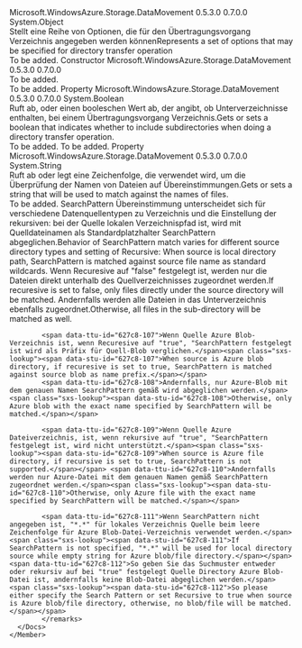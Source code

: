 <Type Name="DirectoryOptions" FullName="Microsoft.WindowsAzure.Storage.DataMovement.DirectoryOptions">
  <TypeSignature Language="C#" Value="public class DirectoryOptions" />
  <TypeSignature Language="ILAsm" Value=".class public auto ansi beforefieldinit DirectoryOptions extends System.Object" />
  <TypeSignature Language="DocId" Value="T:Microsoft.WindowsAzure.Storage.DataMovement.DirectoryOptions" />
  <TypeSignature Language="VB.NET" Value="Public Class DirectoryOptions" />
  <TypeSignature Language="F#" Value="type DirectoryOptions = class" />
  <AssemblyInfo>
    <AssemblyName>Microsoft.WindowsAzure.Storage.DataMovement</AssemblyName>
    <AssemblyVersion>0.5.3.0</AssemblyVersion>
    <AssemblyVersion>0.7.0.0</AssemblyVersion>
  </AssemblyInfo>
  <Base>
    <BaseTypeName>System.Object</BaseTypeName>
  </Base>
  <Interfaces />
  <Docs>
    <summary>
            <span data-ttu-id="627c8-101">Stellt eine Reihe von Optionen, die für den Übertragungsvorgang Verzeichnis angegeben werden können</span><span class="sxs-lookup"><span data-stu-id="627c8-101">Represents a set of options that may be specified for directory transfer operation</span></span>
            </summary>
    <remarks>To be added.</remarks>
  </Docs>
  <Members>
    <Member MemberName=".ctor">
      <MemberSignature Language="C#" Value="public DirectoryOptions ();" />
      <MemberSignature Language="ILAsm" Value=".method public hidebysig specialname rtspecialname instance void .ctor() cil managed" />
      <MemberSignature Language="DocId" Value="M:Microsoft.WindowsAzure.Storage.DataMovement.DirectoryOptions.#ctor" />
      <MemberSignature Language="VB.NET" Value="Public Sub New ()" />
      <MemberType>Constructor</MemberType>
      <AssemblyInfo>
        <AssemblyName>Microsoft.WindowsAzure.Storage.DataMovement</AssemblyName>
        <AssemblyVersion>0.5.3.0</AssemblyVersion>
        <AssemblyVersion>0.7.0.0</AssemblyVersion>
      </AssemblyInfo>
      <Parameters />
      <Docs>
        <summary>To be added.</summary>
        <remarks>To be added.</remarks>
      </Docs>
    </Member>
    <Member MemberName="Recursive">
      <MemberSignature Language="C#" Value="public bool Recursive { get; set; }" />
      <MemberSignature Language="ILAsm" Value=".property instance bool Recursive" />
      <MemberSignature Language="DocId" Value="P:Microsoft.WindowsAzure.Storage.DataMovement.DirectoryOptions.Recursive" />
      <MemberSignature Language="VB.NET" Value="Public Property Recursive As Boolean" />
      <MemberSignature Language="F#" Value="member this.Recursive : bool with get, set" Usage="Microsoft.WindowsAzure.Storage.DataMovement.DirectoryOptions.Recursive" />
      <MemberType>Property</MemberType>
      <AssemblyInfo>
        <AssemblyName>Microsoft.WindowsAzure.Storage.DataMovement</AssemblyName>
        <AssemblyVersion>0.5.3.0</AssemblyVersion>
        <AssemblyVersion>0.7.0.0</AssemblyVersion>
      </AssemblyInfo>
      <ReturnValue>
        <ReturnType>System.Boolean</ReturnType>
      </ReturnValue>
      <Docs>
        <summary>
            <span data-ttu-id="627c8-102">Ruft ab, oder einen booleschen Wert ab, der angibt, ob Unterverzeichnisse enthalten, bei einem Übertragungsvorgang Verzeichnis.</span><span class="sxs-lookup"><span data-stu-id="627c8-102">Gets or sets a boolean that indicates whether to include subdirectories when doing a directory transfer operation.</span></span>
            </summary>
        <value>To be added.</value>
        <remarks>To be added.</remarks>
      </Docs>
    </Member>
    <Member MemberName="SearchPattern">
      <MemberSignature Language="C#" Value="public string SearchPattern { get; set; }" />
      <MemberSignature Language="ILAsm" Value=".property instance string SearchPattern" />
      <MemberSignature Language="DocId" Value="P:Microsoft.WindowsAzure.Storage.DataMovement.DirectoryOptions.SearchPattern" />
      <MemberSignature Language="VB.NET" Value="Public Property SearchPattern As String" />
      <MemberSignature Language="F#" Value="member this.SearchPattern : string with get, set" Usage="Microsoft.WindowsAzure.Storage.DataMovement.DirectoryOptions.SearchPattern" />
      <MemberType>Property</MemberType>
      <AssemblyInfo>
        <AssemblyName>Microsoft.WindowsAzure.Storage.DataMovement</AssemblyName>
        <AssemblyVersion>0.5.3.0</AssemblyVersion>
        <AssemblyVersion>0.7.0.0</AssemblyVersion>
      </AssemblyInfo>
      <ReturnValue>
        <ReturnType>System.String</ReturnType>
      </ReturnValue>
      <Docs>
        <summary>
            <span data-ttu-id="627c8-103">Ruft ab oder legt eine Zeichenfolge, die verwendet wird, um die Überprüfung der Namen von Dateien auf Übereinstimmungen.</span><span class="sxs-lookup"><span data-stu-id="627c8-103">Gets or sets a string that will be used to match against the names of files.</span></span>
            </summary>
        <value>To be added.</value>
        <remarks>
            <span data-ttu-id="627c8-104">SearchPattern Übereinstimmung unterscheidet sich für verschiedene Datenquellentypen zu Verzeichnis und die Einstellung der rekursiven: bei der Quelle lokalen Verzeichnispfad ist, wird mit Quelldateinamen als Standardplatzhalter SearchPattern abgeglichen.</span><span class="sxs-lookup"><span data-stu-id="627c8-104">Behavior of SearchPattern match varies for different source directory types and setting of Recursive: When source is local directory path, SearchPattern is matched against source file name as standard wildcards.</span></span> <span data-ttu-id="627c8-105">Wenn Recuresive auf "false" festgelegt ist, werden nur die Dateien direkt unterhalb des Quellverzeichnisses zugeordnet werden.</span><span class="sxs-lookup"><span data-stu-id="627c8-105">If recuresive is set to false, only files directly under the source directory will be matched.</span></span> <span data-ttu-id="627c8-106">Andernfalls werden alle Dateien in das Unterverzeichnis ebenfalls zugeordnet.</span><span class="sxs-lookup"><span data-stu-id="627c8-106">Otherwise, all files in the sub-directory will be matched as well.</span></span>
            
            <span data-ttu-id="627c8-107">Wenn Quelle Azure Blob-Verzeichnis ist, wenn Recuresive auf "true", "SearchPattern festgelegt ist wird als Präfix für Quell-Blob verglichen.</span><span class="sxs-lookup"><span data-stu-id="627c8-107">When source is Azure blob directory, if recuresive is set to true, SearchPattern is matched against source blob as name prefix.</span></span>
            <span data-ttu-id="627c8-108">Andernfalls, nur Azure-Blob mit dem genauen Namen SearchPattern gemäß wird abgeglichen werden.</span><span class="sxs-lookup"><span data-stu-id="627c8-108">Otherwise, only Azure blob with the exact name specified by SearchPattern will be matched.</span></span>
            
            <span data-ttu-id="627c8-109">Wenn Quelle Azure Dateiverzeichnis, ist, wenn rekursive auf "true", "SearchPattern festgelegt ist, wird nicht unterstützt.</span><span class="sxs-lookup"><span data-stu-id="627c8-109">When source is Azure file directory, if recursive is set to true, SearchPattern is not supported.</span></span> <span data-ttu-id="627c8-110">Andernfalls werden nur Azure-Datei mit dem genauen Namen gemäß SearchPattern zugeordnet werden.</span><span class="sxs-lookup"><span data-stu-id="627c8-110">Otherwise, only Azure file with the exact name specified by SearchPattern will be matched.</span></span>
            
            <span data-ttu-id="627c8-111">Wenn SearchPattern nicht angegeben ist, "*.*" für lokales Verzeichnis Quelle beim leere Zeichenfolge für Azure Blob-Datei-Verzeichnis verwendet werden.</span><span class="sxs-lookup"><span data-stu-id="627c8-111">If SearchPattern is not specified, "*.*" will be used for local directory source while empty string for Azure blob/file directory.</span></span> <span data-ttu-id="627c8-112">So geben Sie das Suchmuster entweder oder rekursiv auf bei "true" festgelegt Quelle Directory Azure Blob-Datei ist, andernfalls keine Blob-Datei abgeglichen werden.</span><span class="sxs-lookup"><span data-stu-id="627c8-112">So please either specify the Search Pattern or set Recursive to true when source is Azure blob/file directory, otherwise, no blob/file will be matched.</span></span>
            </remarks>
      </Docs>
    </Member>
  </Members>
</Type>